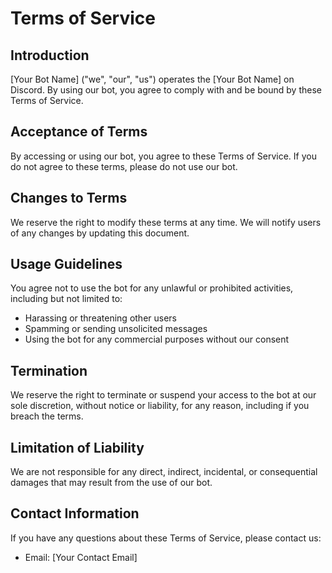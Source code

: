 # Terms of Service

## Introduction
[Your Bot Name] ("we", "our", "us") operates the [Your Bot Name] on Discord. By using our bot, you agree to comply with and be bound by these Terms of Service.

## Acceptance of Terms
By accessing or using our bot, you agree to these Terms of Service. If you do not agree to these terms, please do not use our bot.

## Changes to Terms
We reserve the right to modify these terms at any time. We will notify users of any changes by updating this document.

## Usage Guidelines
You agree not to use the bot for any unlawful or prohibited activities, including but not limited to:
- Harassing or threatening other users
- Spamming or sending unsolicited messages
- Using the bot for any commercial purposes without our consent

## Termination
We reserve the right to terminate or suspend your access to the bot at our sole discretion, without notice or liability, for any reason, including if you breach the terms.

## Limitation of Liability
We are not responsible for any direct, indirect, incidental, or consequential damages that may result from the use of our bot.

## Contact Information
If you have any questions about these Terms of Service, please contact us:
- Email: [Your Contact Email]
